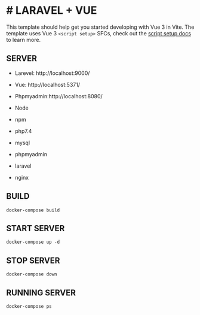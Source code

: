 # # LARAVEL + VUE

This template should help get you started developing with Vue 3 in Vite. The template uses Vue 3 `<script setup>` SFCs, check out the [script setup docs](https://v3.vuejs.org/api/sfc-script-setup.html#sfc-script-setup) to learn more.

## SERVER
- Larevel: http://localhost:9000/
- Vue:     http://localhost:5371/
- Phpmyadmin:http://localhost:8080/

- Node
- npm
- php7.4
- mysql
- phpmyadmin
- laravel
- nginx


## BUILD
```
docker-compose build
```


## START SERVER
```
docker-compose up -d
```

## STOP SERVER

```
docker-compose down
```

## RUNNING SERVER

```
docker-compose ps
```
